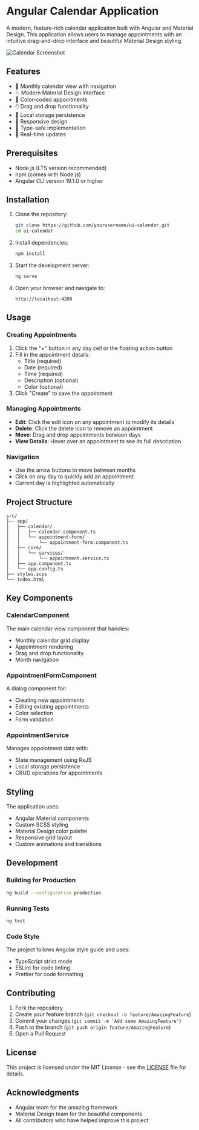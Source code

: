 # Angular Calendar Application

A modern, feature-rich calendar application built with Angular and Material Design. This application allows users to manage appointments with an intuitive drag-and-drop interface and beautiful Material Design styling.

![Calendar Screenshot](screenshot.png)

## Features

- 📅 Monthly calendar view with navigation
- ✨ Modern Material Design interface
- 🎨 Color-coded appointments
- 🖱️ Drag and drop functionality
- 💾 Local storage persistence
- 📱 Responsive design
- 🎯 Type-safe implementation
- 🔄 Real-time updates

## Prerequisites

- Node.js (LTS version recommended)
- npm (comes with Node.js)
- Angular CLI version 19.1.0 or higher

## Installation

1. Clone the repository:
   ```bash
   git clone https://github.com/yourusername/ui-calendar.git
   cd ui-calendar
   ```

2. Install dependencies:
   ```bash
   npm install
   ```

3. Start the development server:
   ```bash
   ng serve
   ```

4. Open your browser and navigate to:
   ```
   http://localhost:4200
   ```

## Usage

### Creating Appointments

1. Click the "+" button in any day cell or the floating action button
2. Fill in the appointment details:
   - Title (required)
   - Date (required)
   - Time (required)
   - Description (optional)
   - Color (optional)
3. Click "Create" to save the appointment

### Managing Appointments

- **Edit**: Click the edit icon on any appointment to modify its details
- **Delete**: Click the delete icon to remove an appointment
- **Move**: Drag and drop appointments between days
- **View Details**: Hover over an appointment to see its full description

### Navigation

- Use the arrow buttons to move between months
- Click on any day to quickly add an appointment
- Current day is highlighted automatically

## Project Structure

```
src/
├── app/
│   ├── calendar/
│   │   ├── calendar.component.ts
│   │   └── appointment-form/
│   │       └── appointment-form.component.ts
│   ├── core/
│   │   └── services/
│   │       └── appointment.service.ts
│   ├── app.component.ts
│   └── app.config.ts
├── styles.scss
└── index.html
```

## Key Components

### CalendarComponent

The main calendar view component that handles:
- Monthly calendar grid display
- Appointment rendering
- Drag and drop functionality
- Month navigation

### AppointmentFormComponent

A dialog component for:
- Creating new appointments
- Editing existing appointments
- Color selection
- Form validation

### AppointmentService

Manages appointment data with:
- State management using RxJS
- Local storage persistence
- CRUD operations for appointments

## Styling

The application uses:
- Angular Material components
- Custom SCSS styling
- Material Design color palette
- Responsive grid layout
- Custom animations and transitions

## Development

### Building for Production

```bash
ng build --configuration production
```

### Running Tests

```bash
ng test
```

### Code Style

The project follows Angular style guide and uses:
- TypeScript strict mode
- ESLint for code linting
- Prettier for code formatting

## Contributing

1. Fork the repository
2. Create your feature branch (`git checkout -b feature/AmazingFeature`)
3. Commit your changes (`git commit -m 'Add some AmazingFeature'`)
4. Push to the branch (`git push origin feature/AmazingFeature`)
5. Open a Pull Request

## License

This project is licensed under the MIT License - see the [LICENSE](LICENSE) file for details.

## Acknowledgments

- Angular team for the amazing framework
- Material Design team for the beautiful components
- All contributors who have helped improve this project
